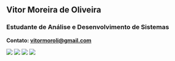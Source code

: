 <!--
**vxt0r/vxt0r** is a ✨ _special_ ✨ repository because its `README.md` (this file) appears on your GitHub profile.

Here are some ideas to get you started:

- 🔭 I’m currently working on ...
- 🌱 I’m currently learning ...
- 👯 I’m looking to collaborate on ...
- 🤔 I’m looking for help with ...
- 💬 Ask me about ...
- 📫 How to reach me: ...
- 😄 Pronouns: ...
- ⚡ Fun fact: ...
-->

## Vitor Moreira de Oliveira 
### Estudante de Análise e Desenvolvimento de Sistemas
**Contato: vitormoroli@gmail.com**

<!-- <img src ="https://github-readme-stats.vercel.app/api/top-langs/?username=vxt0r&layout=compact&theme=synthwave"/><br><br> -->
<div>
  <img src ="https://img.shields.io/badge/PHP-777BB4?style=for-the-badge&logo=php&logoColor=white"/>
  <img src ="https://img.shields.io/badge/JavaScript-F7DF1E?style=for-the-badge&logo=javascript&logoColor=black"/>
  <img src ="https://img.shields.io/badge/CSS-239120?&style=for-the-badge&logo=css3&logoColor=white"/>
  <img src ="https://img.shields.io/badge/HTML-239120?style=for-the-badge&logo=html5&logoColor=white"/>
</div>


